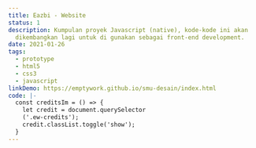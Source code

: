 ```yaml
---
title: Eazbi - Website
status: 1
description: Kumpulan proyek Javascript (native), kode-kode ini akan
  dikembangkan lagi untuk di gunakan sebagai front-end development.
date: 2021-01-26
tags:
  - prototype
  - html5
  - css3
  - javascript
linkDemo: https://emptywork.github.io/smu-desain/index.html
code: |-
  const creditsIm = () => {
    let credit = document.querySelector
    ('.ew-credits');
    credit.classList.toggle('show');
  }
---
```

